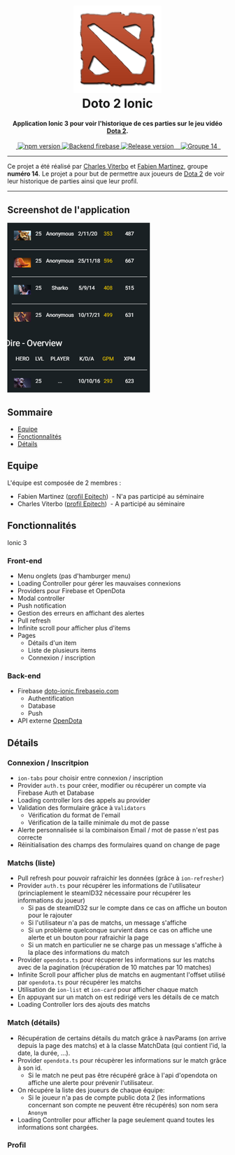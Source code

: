 <h1 align="center">
  <br>
  <a href="#"><img src="https://github.com/Ankirama/doto_ionic/blob/master/img/dota2-logo.png" alt="Doto Ionic logo" width="200"></a>
  <br>
  Doto 2 Ionic
  <br>
</h1>

<h4 align="center">Application <strong>Ionic 3</strong> pour voir l'historique de ces parties sur le jeu vidéo <a href="http://www.dota2.com/play/">Dota 2</a>.</h4>

<p align="center">
  <a href="https://badge.fury.io/js/ionic">
    <img src="https://badge.fury.io/js/ionic.svg" alt="npm version" height="18">
  </a>
  <a href="https://doto-ionic.firebaseio.com/">
    <img src="https://img.shields.io/badge/backend-firebase-blue.svg" alt="Backend firebase" height="18">
  </a>
  <a href="#">
    <img src="https://img.shields.io/badge/release-1.0-brightgreen.svg" alt="Release version" height="18">
  </a>
  <a href="#">
    <img src="https://img.shields.io/badge/groupe-14-ff69b4.svg" alt="Groupe 14" height="18">
  </a>
</p>

---

Ce projet a été réalisé par [Charles Viterbo](https://intra.epitech.eu/user/charles.viterbo@epitech.eu/) et [Fabien Martinez](https://intra.epitech.eu/user/fabien.martinez@epitech.eu/), groupe **numéro 14**.
Le projet a pour but de permettre aux joueurs de [Dota 2](http://www.dota2.com/play/) de voir leur historique de parties ainsi que leur profil.

---

## Screenshot de l'application

![screenshot](https://github.com/Ankirama/doto_ionic/blob/master/img/screenshot.png)

## Sommaire

- [Equipe](#equipe)
- [Fonctionnalités](#fonctionnalités)
- [Détails](#details)

## Equipe

L'équipe est composée de 2 membres :

- Fabien Martinez ([profil Epitech](https://intra.epitech.eu/user/fabien.martinez@epitech.eu/))
  - N'a pas participé au séminaire
- Charles Viterbo ([profil Epitech](https://intra.epitech.eu/user/charles.viterbo@epitech.eu/))
  - A participé au séminaire

## Fonctionnalités

Ionic 3

### Front-end

- Menu onglets (pas d'hamburger menu)
- Loading Controller pour gérer les mauvaises connexions
- Providers pour Firebase et OpenDota
- Modal controller
- Push notification
- Gestion des erreurs en affichant des alertes
- Pull refresh
- Infinite scroll pour afficher plus d'items
- Pages
  - Détails d'un item
  - Liste de plusieurs items
  - Connexion / inscription

### Back-end

- Firebase [doto-ionic.firebaseio.com](https://doto-ionic.firebaseio.com/)
  - Authentification
  - Database
  - Push
- API externe [OpenDota](https://docs.opendota.com/)

## Détails

### Connexion / Inscritpion

- `ion-tabs` pour choisir entre connexion / inscription
- Provider `auth.ts` pour créer, modifier ou récupérer un compte via Firebase Auth et Database
- Loading controller lors des appels au provider
- Validation des formulaire grâce à `Validators`
  - Vérification du format de l'email
  - Vérification de la taille minimale du mot de passe
- Alerte personnalisée si la combinaison Email / mot de passe n'est pas correcte
- Réinitialisation des champs des formulaires quand on change de page

### Matchs (liste)

- Pull refresh pour pouvoir rafraichir les données (grâce à `ion-refresher`)
- Provider `auth.ts` pour récupérer les informations de l'utilisateur (princiaplement le steamID32 nécessaire pour récupérer les informations du joueur)
  - Si pas de steamID32 sur le compte dans ce cas on affiche un bouton pour le rajouter
  - Si l'utilisateur n'a pas de matchs, un message s'affiche
  - Si un problème quelconque survient dans ce cas on affiche une alerte et un bouton pour rafraichir la page
  - Si un match en particulier ne se charge pas un message s'affiche à la place des informations du match
- Provider `opendota.ts` pour récuperer les informations sur les matchs avec de la pagination (récupération de 10 matches par 10 matches)
- Infinite Scroll pour afficher plus de matchs en augmentant l'offset utilisé par `opendota.ts` pour récupérer les matchs
- Utilisation de `ion-list` et `ion-card` pour afficher chaque match
- En appuyant sur un match on est redirigé vers les détails de ce match
- Loading Controller lors des ajouts des matchs

### Match (détails)

- Récupération de certains détails du match grâce à navParams (on arrive depuis la page des matchs) et à la classe MatchData (qui contient l'id, la date, la durée, ...).
- Provider `opendota.ts` pour récupèrer les informations sur le match grâce à son id.
  - Si le match ne peut pas être récupéré grâce à l'api d'opendota on affiche une alerte pour prévenir l'utilisateur.
- On récupére la liste des joueurs de chaque équipe: 
  - Si le joueur n'a pas de compte public dota 2 (les informations concernant son compte ne peuvent être récupérés) son nom sera `Anonym`
- Loading Controller pour afficher la page seulement quand toutes les informations sont chargées.


### Profil

